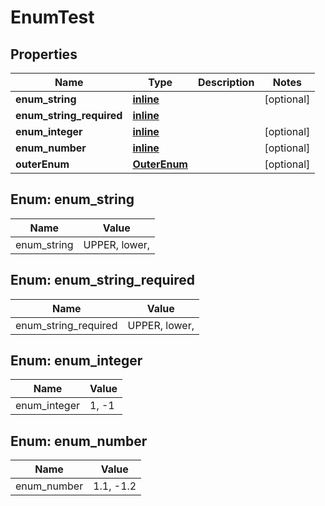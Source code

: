 
# EnumTest

## Properties
Name | Type | Description | Notes
------------ | ------------- | ------------- | -------------
**enum_string** | [**inline**](#Enum_stringEnum) |  |  [optional]
**enum_string_required** | [**inline**](#Enum_string_requiredEnum) |  | 
**enum_integer** | [**inline**](#Enum_integerEnum) |  |  [optional]
**enum_number** | [**inline**](#Enum_numberEnum) |  |  [optional]
**outerEnum** | [**OuterEnum**](OuterEnum.md) |  |  [optional]


<a name="Enum_stringEnum"></a>
## Enum: enum_string
Name | Value
---- | -----
enum_string | UPPER, lower, 


<a name="Enum_string_requiredEnum"></a>
## Enum: enum_string_required
Name | Value
---- | -----
enum_string_required | UPPER, lower, 


<a name="Enum_integerEnum"></a>
## Enum: enum_integer
Name | Value
---- | -----
enum_integer | 1, -1


<a name="Enum_numberEnum"></a>
## Enum: enum_number
Name | Value
---- | -----
enum_number | 1.1, -1.2



